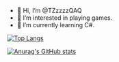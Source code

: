 - 👋 Hi, I’m @TZzzzzQAQ
- 👀 I’m interested in playing games.
- 🌱 I’m currently learning C#.

[![Top Langs](https://github-readme-stats.vercel.app/api/top-langs/?username=TZzzzzQAQ)](https://github.com/anuraghazra/github-readme-stats)

[![Anurag's GitHub stats](https://github-readme-stats.vercel.app/api?username=TZzzzzQAQ)](https://github.com/anuraghazra/github-readme-stats)
<!---
TZzzzzQAQ/TZzzzzQAQ is a ✨ special ✨ repository because its `README.md` (this file) appears on your GitHub profile.
You can click the Preview link to take a look at your changes.
--->
